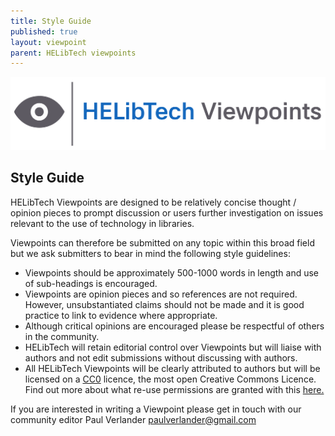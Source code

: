```yaml
---
title: Style Guide
published: true
layout: viewpoint
parent: HELibTech viewpoints
---
```

![](/assets/images/logo-viewpoints.svg)

## Style Guide

HELibTech Viewpoints are designed to be relatively concise thought / opinion pieces to prompt discussion or users further investigation on issues relevant to the use of technology in libraries.

Viewpoints can therefore be submitted on any topic within this broad field but we ask submitters to bear in mind the following style guidelines:

* Viewpoints should be approximately 500-1000 words in length
  and use of sub-headings is encouraged.
* Viewpoints are opinion pieces and so references are not required. However, unsubstantiated claims should not be made and it is good practice to link to evidence where appropriate.
* Although critical opinions are encouraged please be respectful of others in the community.
* HELibTech will retain editorial control over Viewpoints but will liaise with authors and not edit submissions without discussing with authors.
* All HELibTech Viewpoints will be clearly attributed to
  authors but will be licensed on a [CC0](https://creativecommons.org/publicdomain/zero/1.0/) licence, the most open Creative Commons Licence. Find out more about what re-use permissions are granted with this [here.](https://creativecommons.org/publicdomain/zero/1.0/)

If you are interested in writing a Viewpoint please get in touch with our community editor Paul Verlander paulverlander@gmail.com[](paulverlander@gmail.com)
